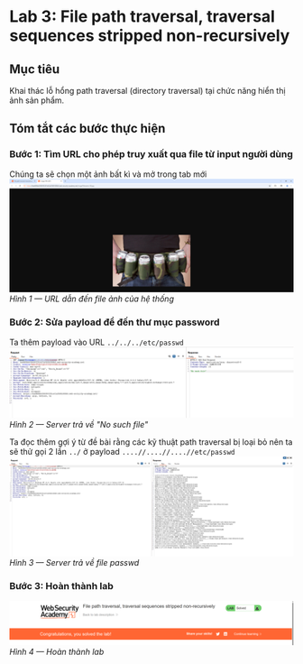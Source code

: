 # Lab 3: File path traversal, traversal sequences stripped non-recursively

## Mục tiêu

Khai thác lỗ hổng path traversal (directory traversal) tại chức năng hiển thị ảnh sản phẩm.

## Tóm tắt các bước thực hiện

### Bước 1: Tìm URL cho phép truy xuất qua file từ input người dùng

Chúng ta sẽ chọn một ảnh bất kì và mở trong tab mới
![URL dẫn đến ảnh](images/buoc1.png)
*Hình 1 — URL dẫn đến file ảnh của hệ thống*

### Bước 2: Sửa payload để đến thư mục password
Ta thêm payload vào URL `../../../etc/passwd`
![Server không tìm thấy file](images/buoc2.png)
*Hình 2 — Server trả về "No such file"*

Ta đọc thêm gợi ý từ đề bài rằng các kỹ thuật path traversal bị loại bỏ nên ta sẽ thử gọi 2 lần `../` ở payload `....//....//....//etc/passwd`
![Server Server trả về file passwd](images/buoc3.png)
*Hình 3 — Server trả về file passwd*

### Bước 3: Hoàn thành lab
![Hoàn thành lab](images/buoc4.png)
*Hình 4 — Hoàn thành lab*
